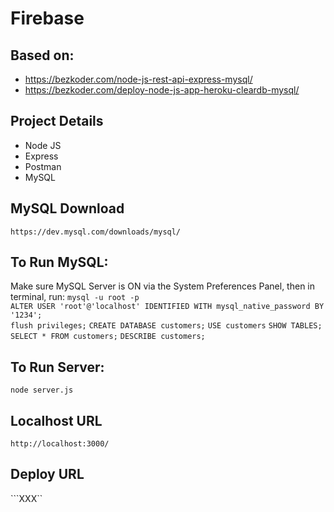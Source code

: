 # Firebase

## Based on:
- https://bezkoder.com/node-js-rest-api-express-mysql/
- https://bezkoder.com/deploy-node-js-app-heroku-cleardb-mysql/

## Project Details
- Node JS
- Express
- Postman
- MySQL

## MySQL Download
```https://dev.mysql.com/downloads/mysql/```

## To Run MySQL:
Make sure MySQL Server is ON via the System Preferences Panel, then in terminal, run: 
```mysql -u root -p```      
```ALTER USER 'root'@'localhost' IDENTIFIED WITH mysql_native_password BY '1234';```     
```flush privileges;```
```CREATE DATABASE customers;```
```USE customers```
```SHOW TABLES;```
```SELECT * FROM customers;```
```DESCRIBE customers;```

## To Run Server:
```node server.js```           

## Localhost URL
```http://localhost:3000/```

## Deploy URL
```XXX``
